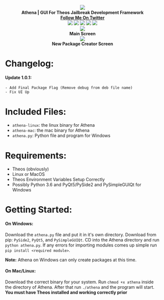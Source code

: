 <p align='center'>
  <img src='https://i.imgur.com/18Ai6wd.png'></br>
  <b>Athena | GUI For Theos Jailbreak Development Framework</b></br>
  <a href='https://twitter.com/maxbridgland'><b>Follow Me On Twitter</b></a></br>
  <a href='https://github.com/M4cs/Athena/stars'><img src='https://img.shields.io/github/stars/M4cs/Athena.svg'></a>
  <a href='https://github.com/M4cs/Athena/issues'><img src='https://img.shields.io/github/issues/M4cs/Athena.svg'></a>
  <img src='https://img.shields.io/badge/version-1.0.1-ff69b5.svg'>
  <a href='https://github.com/M4cs/Athena/forks'><img src='https://img.shields.io/github/forks/M4cs/Athena.svg'></a>
  <a href='https://github.com/M4cs/Athena/license'><img src='https://img.shields.io/github/license/M4cs/Athena.svg'></a>
  </br><img src='https://i.imgur.com/eGC61LZ.png'></br><b>Main Screen</b>
  </br><img src='https://i.imgur.com/kbmZyw9.png'></br><b>New Package Creator Screen</b>
</p>

# Changelog:

#### Update 1.0.1:

    - Add Final Package Flag (Remove debug from deb file name)
    - Fix UI Up
    

# Included Files:

- `athena-linux`: the linux binary for Athena
- `athena-mac`: the mac binary for Athena
- `athena.py`: Python file and program for Windows
# Requirements:

- Theos (obviously)
- Linux or MacOS
- Theos Environment Variables Setup Correctly
- Possibly Python 3.6 and PyQt5/PySide2 and PySimpleGUIQt for Windows

# Getting Started:

#### On Windows:

Download the `athena.py` file and put it in it's own directory. Download from pip: `PySide2`, `PyQt5`, and `PySimpleGUIQt`. CD into the Athena directory and run `python athena.py`. If any errors for importing modules comes up simple run `pip install <required module>`.

**Note:** Athena on Windows can only create packages at this time.

#### On Mac/Linux:

Download the correct binary for your system. Run `chmod +x athena` inside the directory of Athena. After that run `./athena` and the program will start. **You must have Theos installed and working correctly prior**

